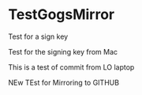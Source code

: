 # TestGogsMirror

Test for a sign key

Test for the signing key from Mac

This is a test of commit from LO laptop

NEw TEst for Mirroring to GITHUB
